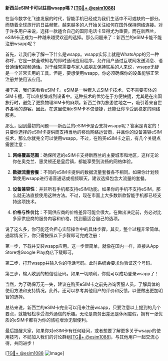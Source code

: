 **新西兰eSIM卡可以註冊wsapp嗎？[[TG💪+ @esim1088](https://t.me/s/esim1088)]**

在当今数字化飞速发展的时代，智能手机已经成为我们生活中不可或缺的一部分。而随着全球旅行的日益频繁，越来越多的人开始关注如何在国外保持网络连接。对于许多用户来说，选择一款适合自己的国际电话卡显得尤为重要。而在新西兰，eSIM卡正成为一种越来越受欢迎的选择。那么问题来了：新西兰的eSIM卡能不能注册wsapp呢？

首先，让我们来了解一下什么是wsapp。wsapp实际上就是WhatsApp的另一种称呼，它是一款全球知名的即时通讯应用程序，允许用户通过互联网发送消息、语音通话和视频通话。对于经常需要与家人或朋友保持联系的人来说，wsapp无疑是一个非常实用的工具。但是，要想使用wsapp，你必须确保你的设备能够正常注册并使用该应用。

接下来，我们来看看eSIM卡。eSIM是一种嵌入式SIM卡技术，它不需要实体的SIM卡槽，可以直接集成到设备中。这种技术的优势在于方便快捷，尤其是在出国旅行时，避免了更换物理SIM卡的麻烦。新西兰作为旅游胜地之一，吸引着来自世界各地的游客。因此，在这里使用eSIM卡不仅便捷，还能让你享受到稳定的网络服务。

那么，回到最初的问题——新西兰的eSIM卡是否支持wsapp呢？答案是肯定的！只要你选择的eSIM卡提供商支持当地的移动网络运营商，并且你的设备兼容eSIM技术，那么你就完全可以使用wsapp。不过，在购买eSIM卡之前，有几个关键点需要注意：

1. **网络覆盖范围**：确保所选的eSIM卡支持新西兰的主要城市和地区，这样无论你在奥克兰、惠灵顿还是皇后镇，都能享受到流畅的网络体验。
   
2. **数据流量套餐**：不同的eSIM卡提供的数据流量套餐各不相同。如果你计划频繁使用wsapp进行语音通话或视频聊天，建议选择包含大流量的套餐。

3. **设备兼容性**：并非所有手机都支持eSIM功能。如果你的手机不支持eSIM，那么就无法直接使用这种方法。不过，现在市面上大多数新款智能手机都已经支持这项技术。

4. **价格与性价比**：不同供应商的价格差异可能会很大。在做出决定前，务必对比多家供应商的服务内容和价格，找到最适合自己的选项。

说了这么多，你可能还会担心实际操作中的具体步骤。其实，整个过程非常简单。通常情况下，你只需按照以下步骤即可完成注册：

第一步，下载并安装wsapp应用。这一步很简单，就像在国内一样，直接从App Store或Google Play商店下载即可。

第二步，打开wsapp并输入你的电话号码。此时系统会要求你验证这个号码。

第三步，输入收到的短信验证码。如果一切顺利，你就可以成功登录wsapp了！

当然，为了确保万无一失，建议在购买eSIM卡之前先咨询客服人员，了解具体的使用方法和支持情况。此外，还可以参考其他用户的评价和反馈，以便做出更加明智的选择。

总结来说，新西兰的eSIM卡完全可以用来注册wsapp，只要注意以上提到的几个要点，就能轻松享受海外通信的乐趣。无论是商务出差还是休闲度假，拥有一张优质的eSIM卡都将为你的旅程增添无限便利。

最后提醒大家，如果你对eSIM卡有任何疑问，或者想要了解更多关于wsapp的使用技巧，不妨加入我们的讨论群组[[TG💪+ @esim1088](https://t.me/s/esim1088)]，与其他用户一起交流心得，共同进步！

[[TG💪+ @esim1088](https://t.me/s/esim1088) ![Image](https://i.postimg.cc/4NQfJmqS/Snipaste-2025-05-13-00-14-12.png)]